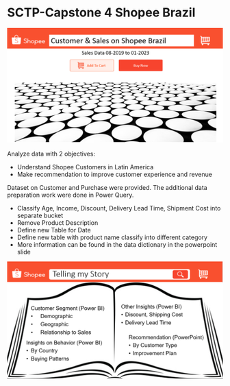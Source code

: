 # SCTP-Capstone 4 Shopee Brazil

![Alt text](image-2.png)

Analyze data with 2 objectives:
- Understand Shopee Customers in Latin America
- Make recommendation to improve customer experience and revenue

Dataset on Customer and Purchase were provided. The additional data preparation work were done in Power Query.
- Classify Age, Income, Discount, Delivery Lead Time,  Shipment Cost into separate bucket
- Remove Product Description
- Define new Table for Date
- Define new table with product name classify into different category
- More information can be found in the data dictionary in the powerpoint slide

![Alt text](image-3.png)
